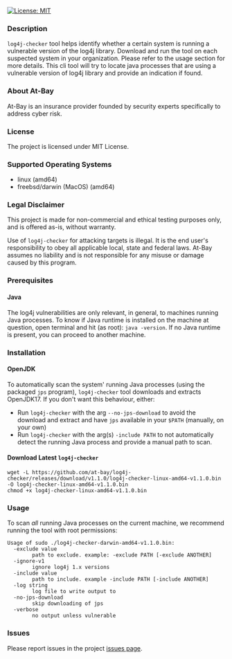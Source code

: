 [![License: MIT](https://img.shields.io/badge/License-MIT-yellow.svg)](https://opensource.org/licenses/MIT)

### Description
`log4j-checker` tool helps identify whether a certain system is running a vulnerable version of the log4j library. Download and run the tool on each suspected system in your organization. Please refer to the usage section for more details.
This cli tool will try to locate java processes that are using a vulnerable version of log4j library and provide an indication if found.

### About At-Bay
At-Bay is an insurance provider founded by security experts specifically to address cyber risk.

### License
The project is licensed under MIT License.

### Supported Operating Systems
* linux (amd64)
* freebsd/darwin (MacOS) (amd64)

### Legal Disclaimer
This project is made for non-commercial and ethical testing purposes only, and is offered as-is, without warranty. 

Use of `log4j-checker` for attacking targets is illegal. It is the end user's responsibility to obey all applicable local, state and federal laws. At-Bay assumes no liability and is not responsible for any misuse or damage caused by this program.


### Prerequisites
#### Java
The log4j vulnerabilities are only relevant, in general, to machines running Java processes.
To know if Java runtime is installed on the machine at question, open terminal and hit (as root): `java -version`.
If no Java runtime is present, you can proceed to another machine.

### Installation

#### OpenJDK
To automatically scan the system' running Java processes (using the packaged `jps` program), `log4j-checker` tool downloads and extracts OpenJDK17.
If you don't want this behaviour, either:
* Run `log4j-checker` with the arg `--no-jps-download` to avoid the download and extract and have `jps` available in your `$PATH` (manually, on your own) 
* Run `log4j-checker` with the arg(s) `-include PATH` to not automatically detect the running Java process and provide a manual path to scan.

#### <a id="MyHeading"></a> Download Latest `log4j-checker`
```shell
wget -L https://github.com/at-bay/log4j-checker/releases/download/v1.1.0/log4j-checker-linux-amd64-v1.1.0.bin -O log4j-checker-linux-amd64-v1.1.0.bin
chmod +x log4j-checker-linux-amd64-v1.1.0.bin
```

### Usage
To scan *all* running Java processes on the current machine, we recommend running the tool with root permissions:
```
Usage of sudo ./log4j-checker-darwin-amd64-v1.1.0.bin:
  -exclude value
        path to exclude. example: -exclude PATH [-exclude ANOTHER]
  -ignore-v1
        ignore log4j 1.x versions
  -include value
        path to include. example -include PATH [-include ANOTHER]
  -log string
        log file to write output to
  -no-jps-download
        skip downloading of jps
  -verbose
        no output unless vulnerable
```

### Issues
Please report issues in the project [issues page](https://github.com/at-bay/log4j-checker/issues).